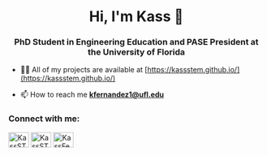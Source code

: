 <h1 align="center">Hi, I'm Kass 👋</h1>
<h3 align="center">PhD Student in Engineering Education and PASE President at the University of Florida</h3>

- 👨‍💻 All of my projects are available at [https://kassstem.github.io/](https://kassstem.github.io/)

- 📫 How to reach me **kfernandez1@ufl.edu**

<h3 align="left">Connect with me:</h3>
<p align="left">
<a href="https://github.com/KassSTEM" target="blank"><img align="center" src="https://raw.githubusercontent.com/rahuldkjain/github-profile-readme-generator/master/src/images/icons/Social/github.svg" alt="KassSTEM" height="30" width="40" /></a>
  <a href="https://twitter.com/kassstem" target="blank"><img align="center" src="https://raw.githubusercontent.com/rahuldkjain/github-profile-readme-generator/master/src/images/icons/Social/twitter.svg" alt="KassSTEM" height="30" width="40" /></a>
<a href="https://linkedin.com/in/kassfedz" target="blank"><img align="center" src="https://raw.githubusercontent.com/rahuldkjain/github-profile-readme-generator/master/src/images/icons/Social/linked-in-alt.svg" alt="KassFedz" height="30" width="40" /></a>
</p>
